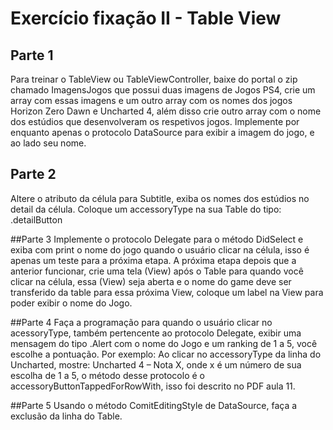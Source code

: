 # Exercício fixação II - Table View

## Parte 1
Para treinar o TableView ou TableViewController, baixe do portal o zip
chamado ImagensJogos que possui duas imagens de Jogos PS4, crie um
array com essas imagens e um outro array com os nomes dos jogos Horizon
Zero Dawn e Uncharted 4, além disso crie outro array com o nome dos
estúdios que desenvolveram os respetivos jogos. Implemente por
enquanto apenas o protocolo DataSource para exibir a imagem do jogo, e
ao lado seu nome.

## Parte 2
Altere o atributo da célula para Subtitle, exiba os nomes dos estúdios no
detail da célula.
Coloque um accessoryType na sua Table do tipo: .detailButton

##Parte 3
Implemente o protocolo Delegate para o método DidSelect e exiba com
print o nome do jogo quando o usuário clicar na célula, isso é apenas um
teste para a próxima etapa.
A próxima etapa depois que a anterior funcionar, crie uma tela (View) após
o Table para quando você clicar na célula, essa (View) seja aberta e o nome
do game deve ser transferido da table para essa próxima View, coloque um
label na View para poder exibir o nome do Jogo.

##Parte 4
Faça a programação para quando o usuário clicar no acessoryType, também
pertencente ao protocolo Delegate, exibir uma mensagem do tipo .Alert
com o nome do Jogo e um ranking de 1 a 5, você escolhe a pontuação. Por
exemplo: Ao clicar no accessoryType da linha do Uncharted, mostre:
Uncharted 4 – Nota X, onde x é um número de sua escolha de 1 a 5, o
método desse protocolo é o accessoryButtonTappedForRowWith, isso foi
descrito no PDF aula 11.

##Parte 5
Usando o método ComitEditingStyle de DataSource, faça a exclusão da
linha do Table.
